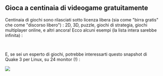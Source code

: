 

<div id="corps">

<h2>Gioca a centinaia di videogame gratuitamente</h2>

Centinaia di giochi sono rilasciati sotto licenza libera (sia come "birra gratis" che come 
"discorso libero") : 2D, 3D, puzzle, giochi di strategia, giochi multiplayer online, e altri 
ancora! Ecco alcuni esempi (la lista intera sarebbe infinita) :

<div id="items">



<br class="clearboth" />
</div>

E, se sei un esperto di giochi, potrebbe interessarti questo snapshot di Quake 3 per Linux, su 24 monitor (!) :

<a href="Images/quake_24_screens.jpg"><img src="Images/quake_24_screens_thumbnail.jpg" /></a>

</div>


